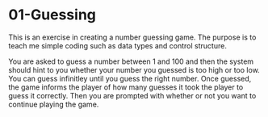 # 01-Guessing
This is an exercise in creating a number guessing game. The purpose is to teach me simple coding such as data types and control structure.

You are asked to guess a number between 1 and 100 and then the system should hint to you whether your number you guessed is too high or too low. You can guess infinitley until you guess the right number. Once guessed, the game informs the player of how many guesses it took the player to guess it correctly. Then you are prompted with whether or not you want to continue playing the game.
